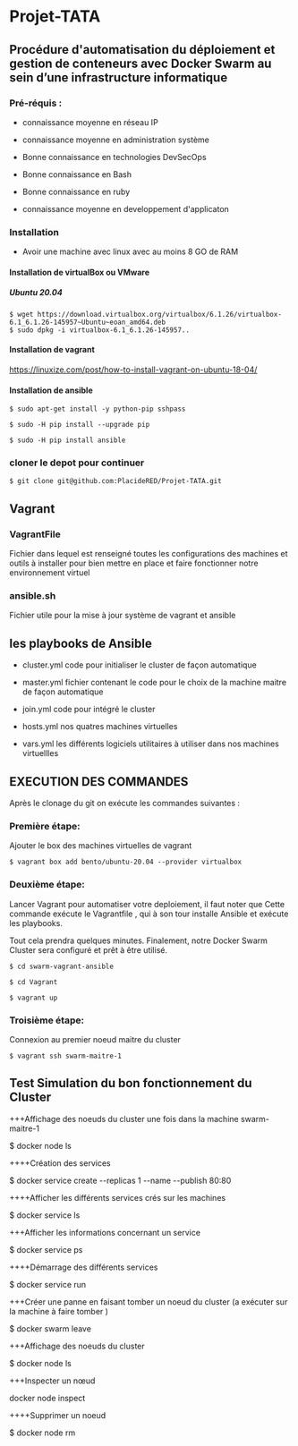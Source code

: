 # Projet-TATA



## Procédure d'automatisation du déploiement et gestion  de conteneurs avec Docker Swarm au sein d’une infrastructure informatique



### Pré-réquis : 

 * connaissance moyenne en réseau IP

 * connaissance moyenne en administration système

 * Bonne connaissance en technologies DevSecOps

 * Bonne connaissance en Bash 

 * Bonne connaissance en ruby

 * connaissance moyenne en developpement d'applicaton


### Installation

 * Avoir une machine avec linux avec au moins 8 GO de RAM

#### Installation de virtualBox ou VMware 

##### Ubuntu 20.04

```
$ wget https://download.virtualbox.org/virtualbox/6.1.26/virtualbox-6.1_6.1.26-145957~Ubuntu~eoan_amd64.deb
$ sudo dpkg -i virtualbox-6.1_6.1.26-145957..
```


#### Installation de vagrant

https://linuxize.com/post/how-to-install-vagrant-on-ubuntu-18-04/


#### Installation de ansible

```
$ sudo apt-get install -y python-pip sshpass

$ sudo -H pip install --upgrade pip

$ sudo -H pip install ansible
```

### cloner le depot pour continuer 

```
$ git clone git@github.com:PlacideRED/Projet-TATA.git
```

##  Vagrant 

### VagrantFile 
Fichier dans lequel est renseigné toutes les configurations des machines et outils à installer 
pour bien mettre en place et faire fonctionner notre environnement virtuel

### ansible.sh 

Fichier utile pour la mise à jour système de vagrant et ansible 


## les playbooks de Ansible 

* cluster.yml code pour initialiser le cluster de façon automatique 

* master.yml fichier contenant le code pour le choix de la machine maitre de façon automatique

* join.yml code pour intégré le cluster 

* hosts.yml nos quatres machines virtuelles 

* vars.yml les différents logiciels utilitaires à utiliser dans nos machines virtuellles 


## EXECUTION DES COMMANDES

Après le clonage du git on exécute les commandes suivantes :

### Première étape:

 Ajouter le box des machines virtuelles de vagrant 
 
```
$ vagrant box add bento/ubuntu-20.04 --provider virtualbox
```


### Deuxième étape: 

Lancer Vagrant pour automatiser votre deploiement, il faut noter que Cette 
commande exécute le Vagrantfile , qui à son tour  installe Ansible et exécute les playbooks.

Tout cela prendra quelques minutes. Finalement, notre Docker Swarm Cluster sera configuré et prêt à être utilisé. 

```
$ cd swarm-vagrant-ansible

$ cd Vagrant

$ vagrant up

```

### Troisième étape:
Connexion au premier noeud maitre du cluster

```
$ vagrant ssh swarm-maitre-1

```

## Test Simulation du bon fonctionnement du Cluster


+++Affichage des noeuds du cluster une fois dans la machine swarm-maitre-1

$ docker node ls

++++Création des services 

$ docker service create --replicas 1 --name  <NOM SERVICE>  --publish 80:80 


++++Afficher les différents services crés sur les machines 

$ docker service ls 

+++Afficher les informations concernant un service

$ docker service ps  <NOM SERVICE>
 
++++Démarrage des différents services 

$ docker service run
 
+++Créer une panne en faisant tomber un noeud du cluster (a exécuter sur la machine à faire tomber )
 
 $ docker swarm leave
 
 +++Affichage des noeuds du cluster 
 
$ docker node ls

 +++Inspecter un nœud
 
docker node inspect <NOM NOEUD> 
 
 ++++Supprimer un noeud 
 
 $ docker node rm 
